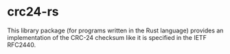 # crc24-rs

This library package (for programs written in the Rust language) provides
an implementation of the CRC-24 checksum like it is specified in the
IETF RFC2440.

